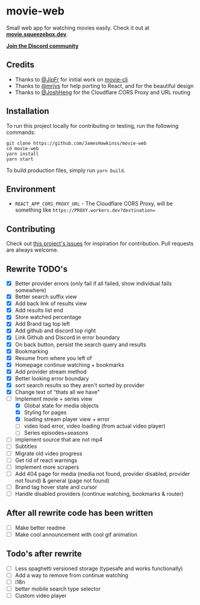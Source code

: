 # movie-web

Small web app for watching movies easily. Check it out at **[movie.squeezebox.dev](https://movie.squeezebox.dev)**.

**[Join the Discord community](https://discord.gg/vXsRvye8BS)**

## Credits

- Thanks to [@JipFr](https://github.com/JipFr) for initial work on [movie-cli](https://github.com/JipFr/movie-cli)
- Thanks to [@mrjvs](https://github.com/mrjvs) for help porting to React, and for the beautiful design
- Thanks to [@JoshHeng](https://github.com/JoshHeng/) for the Cloudflare CORS Proxy and URL routing

## Installation

To run this project locally for contributing or testing, run the following commands:

```
git clone https://github.com/JamesHawkinss/movie-web
cd movie-web
yarn install
yarn start
```

To build production files, simply run `yarn build`.

## Environment

- `REACT_APP_CORS_PROXY_URL` - The Cloudflare CORS Proxy, will be something like `https://PROXY.workers.dev?destination=`

## Contributing

Check out [this project's issues](https://github.com/JamesHawkinss/movie-web/issues) for inspiration for contribution. Pull requests are always welcome.

## Rewrite TODO's

- [x] Better provider errors (only fail if all failed, show individual fails somewhere)
- [x] Better search suffix view
- [x] Add back link of results view
- [x] Add results list end
- [x] Store watched percentage
- [x] Add Brand tag top left
- [x] Add github and discord top right
- [x] Link Github and Discord in error boundary
- [x] On back button, persist the search query and results
- [x] Bookmarking
- [x] Resume from where you left of
- [x] Homepage continue watching + bookmarks
- [x] Add provider stream method
- [x] Better looking error boundary
- [x] sort search results so they aren't sorted by provider
- [x] Change text of "thats all we have"
- [ ] Implement movie + series view
  - [x] Global state for media objects
  - [x] Styling for pages
  - [x] loading stream player view + error
  - [ ] video load error, video loading (from actual video player)
  - [ ] Series episodes+seasons
- [ ] implement source that are not mp4
- [ ] Subtitles
- [ ] Migrate old video progress
- [ ] Get rid of react warnings
- [ ] Implement more scrapers
- [ ] Add 404 page for media (media not found, provider disabled, provider not found) & general (page not found)
- [ ] Brand tag hover state and cursor
- [ ] Handle disabled providers (continue watching, bookmarks & router)

## After all rewrite code has been written

- [ ] Make better readme
- [ ] Make cool announcement with cool gif animation

## Todo's after rewrite

- [ ] Less spaghetti versioned storage (typesafe and works functionally)
- [ ] Add a way to remove from continue watching
- [ ] i18n
- [ ] better mobile search type selector
- [ ] Custom video player
